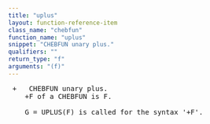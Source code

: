 ```yaml
---
title: "uplus"
layout: function-reference-item
class_name: "chebfun"
function_name: "uplus"
snippet: "CHEBFUN unary plus."
qualifiers: ""
return_type: "f"
arguments: "(f)"
---
```


<pre class="help-text"> +   CHEBFUN unary plus.
    +F of a CHEBFUN is F.
 
    G = UPLUS(F) is called for the syntax '+F'.
</pre>